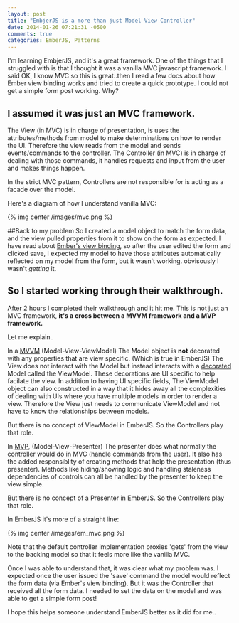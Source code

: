 ```yaml
---
layout: post
title: "EmbjerJS is a more than just Model View Controller"
date: 2014-01-26 07:21:31 -0500
comments: true
categories: EmberJS, Patterns
---
```


I'm learning EmbjerJS, and it's a great framework. One of the things that I struggled with is that I thought it was a vanilla MVC javascript framework.
I said OK, I know MVC so this is great..then I read a few docs about how Ember view binding works and tried to create a quick prototype. 
I could not get a simple form post working. Why?

## I assumed it was just an MVC framework.

The View (in MVC) is in charge of presentation, is uses the attributes/methods from model to make determinations on how to render the UI. 
Therefore the view reads from the model and sends events/commands to the controller. 
The Controller (in MVC) is in charge of dealing with those commands, it handles requests and input from the user and makes things happen.

In the strict MVC pattern, Controllers are not responsible for is acting as a facade over the model. 

Here's a diagram of how I understand vanilla MVC:

{% img center /images/mvc.png %}

##Back to my problem 
So I created a model object to match the form data, and the view pulled properties from it to show on the form as expected.
I have read about [Ember's view binding](http://emberjs.com/guides/templates/binding-element-attributes/), so after the user edited the form and clicked save, I expected my model to have those attributes automatically reflected on my model from the form, but it wasn't working. 
obvisously I wasn't _getting_ it.

## So I started working through their walkthrough.

After 2 hours I completed their walkthrough and it hit me. This is not just an MVC framework,
**it's a cross between a MVVM framework and a MVP framework.**

Let me explain..

In a [MVVM](http://en.wikipedia.org/wiki/Model_View_ViewModel) (Model-View-ViewModel) The Model object is **not** decorated with any properties that are view specific. (Which is true in EmberJS)
The View does not interact with the Model but instead interacts with a [decorated](http://en.wikipedia.org/wiki/Decorator_pattern) Model called the ViewModel.
These decorations are UI specific to help facilate the view.
In addition to having UI specific fields, The ViewModel object can also constructed in a way that it hides away all the complexities of dealing with UIs where you have multiple models in order to render a view.
Therefore the View just needs to communicate ViewModel and not have to know the relationships between models. 

But there is no concept of ViewModel in EmberJS. So the Controllers play that role.

In [MVP](http://en.wikipedia.org/wiki/Model%E2%80%93view%E2%80%93presenter), (Model-View-Presenter) The presenter does what normally the controller would do in MVC (handle commands from the user). 
It also has the added responsiblity of creating methods that help the presentation (thus presenter).
Methods like hiding/showing logic and handling staleness dependencies of controls can all be handled by the presenter to keep the view simple. 

But there is no concept of a Presenter in EmberJS. So the Controllers play that role.


In EmberJS it's more of a straight line:

{% img center /images/em_mvc.png %}

Note that the default controller implementation proxies 'gets' from the view to the backing model so that it feels more like the vanilla MVC.

Once I was able to understand that, it was clear what my problem was. I expected once the user issued the 'save' command the model would reflect the form data (via Ember's view binding). 
But it was the Controller that received all the form data. I needed to set the data on the model and was able to get a simple form post!

I hope this helps someone understand EmberJS better as it did for me.. 
